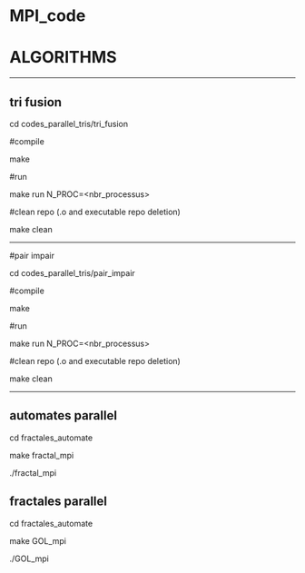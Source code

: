 # MPI_code
# ALGORITHMS
---

## tri fusion
cd codes_parallel_tris/tri_fusion

#compile

make

#run

make run N_PROC=<nbr_processus>

#clean repo (.o and executable repo deletion)

make clean

---

#pair impair

cd codes_parallel_tris/pair_impair

#compile

make

#run

make run N_PROC=<nbr_processus>

#clean repo (.o and executable repo deletion)

make clean

---

## automates parallel 

cd fractales_automate

make fractal_mpi

./fractal_mpi

## fractales parallel

cd fractales_automate

make GOL_mpi

./GOL_mpi

